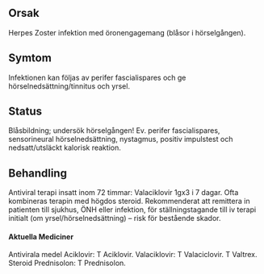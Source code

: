 ## Orsak

Herpes Zoster infektion med öronengagemang (blåsor i hörselgången).

## Symtom

Infektionen kan följas av perifer fascialispares och ge hörselnedsättning/tinnitus och yrsel.

## Status

Blåsbildning; undersök hörselgången!
Ev. perifer fascialispares, sensorineural hörselnedsättning, nystagmus, positiv impulstest och nedsatt/utsläckt kalorisk reaktion.

## Behandling

Antiviral terapi insatt inom 72 timmar: Valaciklovir 1gx3 i 7 dagar. Ofta kombineras terapin med högdos steroid.
Rekommenderat att remittera in patienten till sjukhus, ÖNH eller infektion, för ställningstagande till iv terapi initialt (om yrsel/hörselnedsättning) – risk för bestående skador.

#### Aktuella Mediciner

Antivirala medel
Aciklovir: T Aciklovir.
Valaciklovir: T Valaciclovir. T Valtrex.
Steroid
Prednisolon: T Prednisolon.

